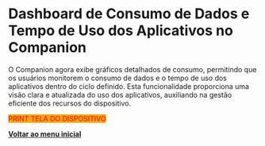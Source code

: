 # Dashboard de Consumo de Dados e Tempo de Uso dos Aplicativos no Companion



O Companion agora exibe gráficos detalhados de consumo, permitindo que os usuários monitorem o consumo de dados e o tempo de uso dos aplicativos dentro do ciclo definido. Esta funcionalidade proporciona uma visão clara e atualizada do uso dos aplicativos, auxiliando na gestão eficiente dos recursos do dispositivo.

<mark style="color:red;background-color:orange;">PRINT TELA DO DISPOSITIVO</mark>

[**Voltar ao menu inicial**](./)

